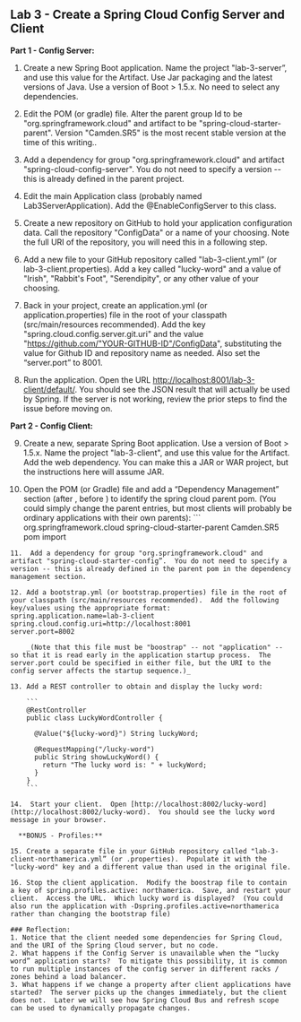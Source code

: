 ## Lab 3 - Create a Spring Cloud Config Server and Client

**Part 1 - Config Server:**

1. Create a new Spring Boot application.  Name the project "lab-3-server”, and use this value for the Artifact.  Use Jar packaging and the latest versions of Java.  Use a version of Boot > 1.5.x.   No need to select any dependencies.

1. Edit the POM (or gradle) file.  Alter the parent group Id to be "org.springframework.cloud" and artifact to be "spring-cloud-starter-parent".  Version "Camden.SR5" is the most recent stable version at the time of this writing..

1. Add a dependency for group "org.springframework.cloud" and artifact "spring-cloud-config-server".  You do not need to specify a version -- this is already defined in the parent project.

1. Edit the main Application class (probably named Lab3ServerApplication).  Add the @EnableConfigServer to this class.

1. Create a new repository on GitHub to hold your application configuration data.  Call the repository "ConfigData" or a name of your choosing.  Note the full URI of the repository, you will need this in a following step.

1. Add a new file to your GitHub repository called "lab-3-client.yml” (or lab-3-client.properties).  Add a key called "lucky-word" and a value of "Irish", "Rabbit's Foot", "Serendipity", or any other value of your choosing.

1. Back in your project, create an application.yml (or application.properties) file in the root of your classpath (src/main/resources recommended).  Add the key "spring.cloud.config.server.git.uri" and the value "https://github.com/"YOUR-GITHUB-ID"/ConfigData", substituting the value for Github ID and repository name as needed.  Also set the “server.port” to 8001.

8. Run the application.  Open the URL [http://localhost:8001/lab-3-client/default/](http://localhost:8001/lab-3-client/default/).  You should see the JSON result that will actually be used by Spring.  If the server is not working, review the prior steps to find the issue before moving on.

  **Part 2 - Config Client:**

9. Create a new, separate Spring Boot application.  Use a version of Boot > 1.5.x.  Name the project "lab-3-client", and use this value for the Artifact.  Add the web dependency.  You can make this a JAR or WAR project, but the instructions here will assume JAR.

10.  Open the POM (or Gradle) file and add a “Dependency Management” section (after <properties>, before <dependencies>) to identify the spring cloud parent pom. (You could simply change the parent entries, but most clients will probably be ordinary applications with their own parents):
    ```
    <dependencyManagement>
        <dependencies>
            <dependency>
                <groupId>org.springframework.cloud</groupId>
                <artifactId>spring-cloud-starter-parent</artifactId>
                <version>Camden.SR5</version>
                <type>pom</type>
                <scope>import</scope>
            </dependency>
        </dependencies>
    </dependencyManagement>
```
11.  Add a dependency for group "org.springframework.cloud" and artifact "spring-cloud-starter-config”.  You do not need to specify a version -- this is already defined in the parent pom in the dependency management section.

12. Add a bootstrap.yml (or bootstrap.properties) file in the root of your classpath (src/main/resources recommended).  Add the following key/values using the appropriate format:
spring.application.name=lab-3-client
spring.cloud.config.uri=http://localhost:8001  
server.port=8002

    _(Note that this file must be "boostrap" -- not "application" -- so that it is read early in the application startup process.  The server.port could be specified in either file, but the URI to the config server affects the startup sequence.)_

13. Add a REST controller to obtain and display the lucky word:

    ```
    @RestController
    public class LuckyWordController {
 
      @Value("${lucky-word}") String luckyWord;
  
      @RequestMapping("/lucky-word")
      public String showLuckyWord() {
        return "The lucky word is: " + luckyWord;
      }
    }
    ```

14.  Start your client.  Open [http://localhost:8002/lucky-word](http://localhost:8002/lucky-word).  You should see the lucky word message in your browser.

  **BONUS - Profiles:**

15. Create a separate file in your GitHub repository called "lab-3-client-northamerica.yml” (or .properties).  Populate it with the "lucky-word" key and a different value than used in the original file.

16. Stop the client application.  Modify the boostrap file to contain a key of spring.profiles.active: northamerica.  Save, and restart your client.  Access the URL.  Which lucky word is displayed?  (You could also run the application with -Dspring.profiles.active=northamerica rather than changing the bootstrap file)

### Reflection:  
1. Notice that the client needed some dependencies for Spring Cloud, and the URI of the Spring Cloud server, but no code.
2. What happens if the Config Server is unavailable when the “lucky word” application starts?  To mitigate this possibility, it is common to run multiple instances of the config server in different racks / zones behind a load balancer.
3. What happens if we change a property after client applications have started?  The server picks up the changes immediately, but the client does not.  Later we will see how Spring Cloud Bus and refresh scope can be used to dynamically propagate changes.
